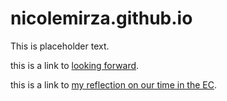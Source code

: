 # nicolemirza.github.io

This is placeholder text.

this is a link to [looking forward](lookingforward.md).

this is a link to [my reflection on our time in the EC](ec_reflection.md).
